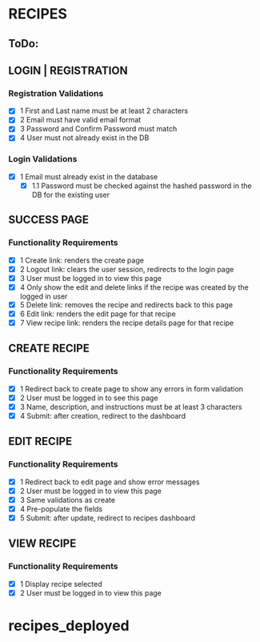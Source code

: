 # RECIPES

## ToDo:
## LOGIN | REGISTRATION 
### Registration Validations
- [x] 1 First and Last name must be at least 2 characters
- [x] 2 Email must have valid email format
- [x] 3 Password and Confirm Password must match
- [x] 4 User must not already exist in the DB
### Login Validations
- [x] 1 Email must already exist in the database
    - [x] 1.1 Password must be checked against the hashed password in the DB for the existing user
## SUCCESS PAGE
### Functionality Requirements
- [x] 1 Create link: renders the create page
- [x] 2 Logout link: clears the user session, redirects to the login page
- [x] 3 User must be logged in to view this page
- [x] 4 Only show the edit and delete links if the recipe was created by the logged in user
- [x] 5 Delete link: removes the recipe and redirects back to this page
- [x] 6 Edit link: renders the edit page for that recipe
- [x] 7 View recipe link: renders the recipe details page for that recipe
## CREATE RECIPE
### Functionality Requirements
- [x] 1 Redirect back to create page to show any errors in form validation
- [x] 2 User must be logged in to see this page
- [x] 3 Name, description, and instructions must be at least 3 characters
- [x] 4 Submit: after creation, redirect to the dashboard
## EDIT RECIPE
### Functionality Requirements
- [x] 1 Redirect back to edit page and show error messages
- [x] 2 User must be logged in to view this page
- [x] 3 Same validations as create
- [x] 4 Pre-populate the fields
- [x] 5 Submit: after update, redirect to recipes dashboard
## VIEW RECIPE
### Functionality Requirements
- [x] 1 Display recipe selected
- [x] 2 User must be logged in to view this page
# recipes_deployed
